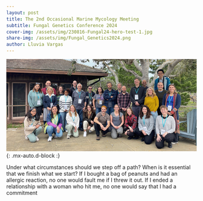 ```yaml
---
layout: post
title: The 2nd Occasional Marine Mycology Meeting
subtitle: Fungal Genetics Conference 2024
cover-img: /assets/img/230816-Fungal24-hero-test-1.jpg
share-img: /assets/img/Fungal_Genetics2024.png
author: Lluvia Vargas
---
```


![FG_Group](https://github.com/FOMO-project/FOMO-project.github.io/blob/master/assets/img/Group_photo_FG2024.png){: .mx-auto.d-block :}




Under what circumstances should we step off a path? When is it essential that we finish what we start? If I bought a bag of peanuts and had an allergic reaction, no one would fault me if I threw it out. If I ended a relationship with a woman who hit me, no one would say that I had a commitment 
